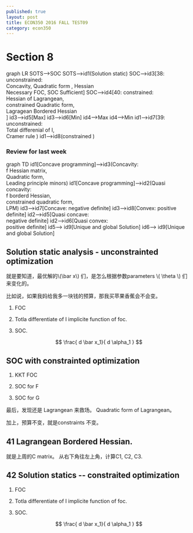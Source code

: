 ```yaml
---
published: true
layout: post
title: ECON350 2016 FALL TEST09
category: econ350
---
```

<!--
<script src="//cdn.rawgit.com/knsv/mermaid/master/dist/mermaid.min.js"></script>
<link rel="stylesheet" href="//cdn.rawgit.com/knsv/mermaid/master/dist/mermaid.css">
<script>mermaid.initialize({startOnLoad:true});</script>
-->

# Section 8

<div class="mermaid">
 graph LR
     SOTS-->SOC
     SOTS-->id1(Solution static)
     SOC-->id3[38: unconstrained: <br> Concavity, Quadratic form , Hessian  <br> Necessary FOC, SOC Sufficient]
     SOC-->id4[40: constrained:<br> Hessian of Lagrangean, <br>constrained Quadratic form,<br> Lagragean Bordered Hessian <br>    ]
     id3-->id5[Max]
     id3-->id6[Min]
     id4-->Max
     id4-->Min
     id1-->id7(39: unconstrained:<br> Total differenial of I,<br> Cramer rule  )
     id1-->id8(constrained )
 </div>


### Review for last week


<div class="mermaid">
graph TD
    id1[Concave programming]-->id3(Concavity: <br>f  Hessian matrix,<br> Quadratic form, <br>Leading principle minors)
    id1[Concave programming]-->id2(Quasi concavity: <br>f borderd Hessian, <br>constrained quadratic form, <br>LPM)
    id3-->id7[Concave: negative definite]
    id3-->id8[Convex: positive definite]
    id2-->id5[Quasi concave: <br>negative definite]
    id2-->id6[Quasi convex: <br>positive definite]
    id5--> id9[Unique and global Solution]
    id6--> id9[Unique and global Solution]
 </div>




## Solution static analysis - unconstrainted optimization

就是要知道，最优解的\\(\bar x\\) 们，是怎么根据参数parameters \\( \theta \\) 们来变化的。

比如说，如果我妈给我多一块钱的预算，那我买苹果香蕉会不会变。

 1. FOC

 2. Totla differentiate of I implicite function of foc.

 3. SOC.

 $$
  \frac{ d \bar x_1}{ d \alpha_1  }
 $$

## SOC with constrainted optimization

  1. KKT FOC

  2. SOC for F

  3. SOC for G

  最后，发现还是 Lagrangean 来救场。 Quadratic form of Lagrangean。

  加上，预算不变，就是constraints 不变。


## 41 Lagrangean Bordered Hessian.

就是上周的C matrix。 从右下角往左上角，计算C1, C2, C3.  

## 42 Solution statics -- constraited optimization


 1. FOC

 2. Totla differentiate of I implicite function of foc.

 3. SOC.

 $$
  \frac{ d \bar x_1}{ d \alpha_1  }
 $$
